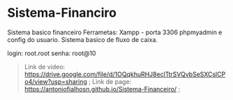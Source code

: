 # Sistema-Financiro
 Sistema basico financeiro 
 Ferrametas: Xampp - porta 3306 phpmyadmin e config do usuario.
 Sistema basico de fluxo de caixa.
 
 login: root.root
 senha: root@10

 > Link de video: https://drive.google.com/file/d/1OQqkhuRHJ8eclTtrSVQvbSeSXCslCPo4/view?usp=sharing ;
 > Link de page: https://antoniofialhosn.github.io/Sistema-Financeiro/ ;


